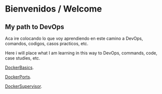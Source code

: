 # Bienvenidos / Welcome
## My path to DevOps

Aca ire colocando lo que voy aprendiendo en este camino a DevOps, comandos, codigos, casos practicos, etc.

Here i will place what I am learning in this way to DevOps, commands, code, case studies, etc.

[DockerBasics](./DockerBasics.md).

[DockerPorts](./DockerPorts.md).

[DockerSupervisor](./DockerSupervisor.md).
